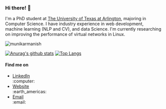 ### Hi there! 👋

I'm a PhD student at [The University of Texas at Arlington](//uta.edu), majoring in Computer Science. I have industry experience in web development, machine learning (NLP and CV), and data Science. I'm currently researching on improving the performance of virtual networks in Linux.

<p><img src="https://komarev.com/ghpvc/?username=munikarmanish" alt="munikarmanish" /></p>

[![Anurag's github stats](https://github-readme-stats.vercel.app/api?username=munikarmanish&show_icons=true)](https://github.com/anuraghazra/github-readme-stats)
[![Top Langs](https://github-readme-stats.vercel.app/api/top-langs/?username=munikarmanish&show_icons=true&layout=compact&hide=coffeescript,postscript,css,html,javascript,jupyter%20notebook&langs_count=10)](https://github.com/anuraghazra/github-readme-stats)

#### Find me on

<ul>
  <li><a href="//linkedin.com/in/munikarmanish">LinkedIn</a></li> :computer:
  <li><a href="//munikarmanish.github.io">Website</a></li> :earth_americas:
  <li><a href="mailto:munikarmanish@gmail.com">Email</a></li> :email:
</ul>

<!--
**munikarmanish/munikarmanish** is a ✨ _special_ ✨ repository because its `README.md` (this file) appears on your GitHub profile.

Here are some ideas to get you started:

- 🔭 I’m currently working on ...
- 🌱 I’m currently learning ...
- 👯 I’m looking to collaborate on ...
- 🤔 I’m looking for help with ...
- 💬 Ask me about ...
- 📫 How to reach me: ...
- 😄 Pronouns: ...
- ⚡ Fun fact: ...
-->
